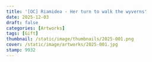 ```yaml
---
title: '[OC] Riamidea - Her turn to walk the wyverns'
date: 2025-12-03
draft: false
categories: [Artworks]
tags: [Gift]
thumbnail: /static/image/thumbnails/2025-001.png
cover: /static/image/artworks/2025-001.jpg
stamp: 9932
---
```

